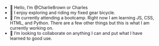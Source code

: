 - 👋 Hello, I’m @Charlie8rown or Charles
- 👀 I enjoy exploring and riding my fixed gear bicycle.
- 🌱 I’m currently attending a bootcamp. Right now I am learning JS, CSS, HTML, and Python. 
     There are a few other things but this is what I am currently working on.
- 💞️ I’m looking to collaborate on anything I can and put what I have learned to good use.

<!---
Charlie8rown/Charlie8rown is a ✨ special ✨ repository because its `README.md` (this file) appears on your GitHub profile.
You can click the Preview link to take a look at your changes.
--->
